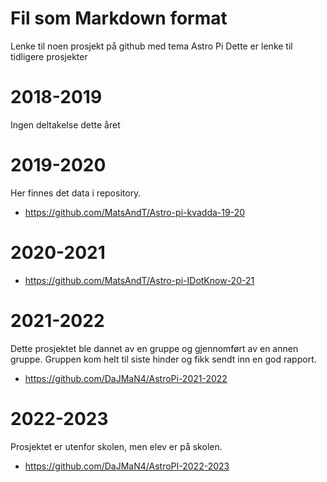 # Fil som Markdown format

Lenke til noen prosjekt på github med tema Astro Pi
Dette er lenke til tidligere prosjekter


# 2018-2019
Ingen deltakelse dette året

# 2019-2020
Her finnes det data i repository.
* https://github.com/MatsAndT/Astro-pi-kvadda-19-20
 
# 2020-2021
* https://github.com/MatsAndT/Astro-pi-IDotKnow-20-21

# 2021-2022
Dette prosjektet ble dannet av en gruppe og gjennomført av en annen gruppe.
Gruppen kom helt til siste hinder og fikk sendt inn en god rapport.
* https://github.com/DaJMaN4/AstroPi-2021-2022

# 2022-2023
Prosjektet er utenfor skolen, men elev er på skolen.
* https://github.com/DaJMaN4/AstroPI-2022-2023

